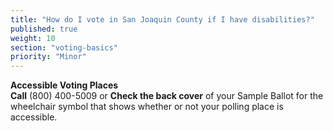 ```yaml
---
title: "How do I vote in San Joaquin County if I have disabilities?"
published: true
weight: 10
section: "voting-basics"
priority: "Minor"
---
```


**Accessible Voting Places**  
**Call** (800) 400-5009 or **Check the back cover** of your Sample Ballot for the wheelchair symbol that shows whether or not your polling place is accessible.  
